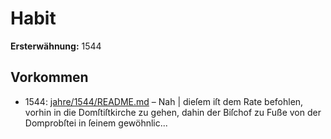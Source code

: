 # Habit

**Ersterwähnung:** 1544

## Vorkommen
- 1544: [jahre/1544/README.md](../jahre/1544/README.md) – Nah |
dieſem iſt dem Rate befohlen, vorhin in die Domſtiſtkirche
zu gehen, dahin der Biſchof zu Fuße von der Domprobſtei
in ſeinem gewöhnlic...
